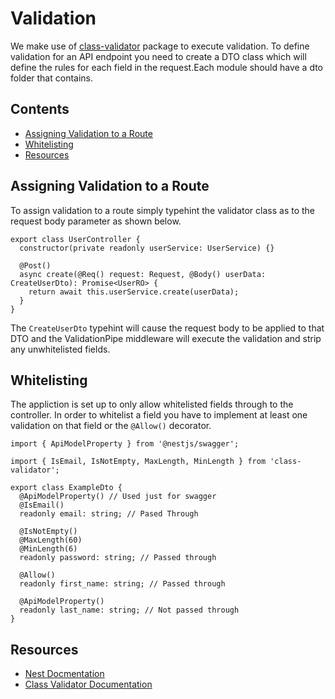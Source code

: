 # Validation
We make use of [class-validator](https://github.com/typestack/class-validator) package to execute validation. To define validation for an API endpoint you need to create a DTO class which will define the rules for each field in the request.Each module should have a dto folder that contains.

## Contents
* [Assigning Validation to a Route](#assigning-validation-to-a-route)
* [Whitelisting](#whitelisting)
* [Resources](#resources)

## Assigning Validation to a Route
To assign validation to a route simply typehint the validator class as to the request body parameter as shown below.

```
export class UserController {
  constructor(private readonly userService: UserService) {}

  @Post()
  async create(@Req() request: Request, @Body() userData: CreateUserDto): Promise<UserRO> {
    return await this.userService.create(userData);
  }
}
```
The `CreateUserDto` typehint will cause the request body to be applied to that DTO and the ValidationPipe middleware will execute the validation and strip any unwhitelisted fields.

## Whitelisting
The appliction is set up to only allow whitelisted fields through to the controller. In order to whitelist a field you have to implement at least one validation on that field or the `@Allow()` decorator.

```
import { ApiModelProperty } from '@nestjs/swagger';

import { IsEmail, IsNotEmpty, MaxLength, MinLength } from 'class-validator';

export class ExampleDto {
  @ApiModelProperty() // Used just for swagger
  @IsEmail()
  readonly email: string; // Pased Through

  @IsNotEmpty()
  @MaxLength(60)
  @MinLength(6)
  readonly password: string; // Passed through

  @Allow()
  readonly first_name: string; // Passed through

  @ApiModelProperty()
  readonly last_name: string; // Not passed through
}
```

## Resources
* [Nest Docmentation](https://docs.nestjs.com/techniques/validation)
* [Class Validator Documentation](https://github.com/typestack/class-validator)
